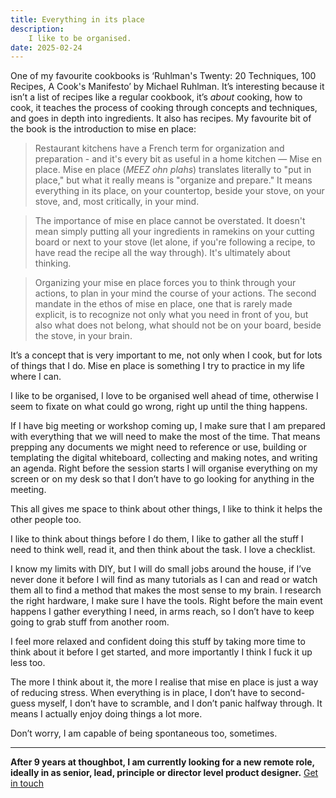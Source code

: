 ```yaml
---
title: Everything in its place
description:
    I like to be organised.
date: 2025-02-24
---
```


One of my favourite cookbooks is ‘Ruhlman's Twenty: 20 Techniques, 100 Recipes,
A Cook's Manifesto’ by Michael Ruhlman. It’s interesting because it isn’t
a list of recipes like a regular cookbook, it’s _about_ cooking, how to cook,
it teaches the process of cooking through concepts and techniques, and goes in
depth into ingredients. It also has recipes. My favourite bit of the book is
the introduction to mise en place:

> Restaurant kitchens have a French term for organization and preparation - and
> it's every bit as useful in a home kitchen — Mise en place. Mise en place
> (_MEEZ ohn plahs_) translates literally to "put in place," but what it really
> means is "organize and prepare." It means everything in its place, on your
> countertop, beside your stove, on your stove, and, most critically, in your
> mind.

> The importance of mise en place cannot be overstated. It doesn't mean simply
> putting all your ingredients in ramekins on your cutting board or next to
> your stove (let alone, if you're following a recipe, to have read the recipe
> all the way through). It's ultimately about thinking.

> Organizing your mise en place forces you to think through your actions, to
> plan in your mind the course of your actions. The second mandate in the ethos
> of mise en place, one that is rarely made explicit, is to recognize not only
> what you need in front of you, but also what does not belong, what should not
> be on your board, beside the stove, in your brain.

It’s a concept that is very important to me, not only when I cook, but for lots
of things that I do. Mise en place is something I try to practice in my life
where I can.

I like to be organised, I love to be organised well ahead of time, otherwise
I seem to fixate on what could go wrong, right up until the thing happens.

If I have big meeting or workshop coming up, I make sure that I am prepared
with everything that we will need to make the most of the time. That means
prepping any documents we might need to reference or use, building or
templating the digital whiteboard, collecting and making notes, and writing an
agenda. Right before the session starts I will organise everything on my screen
or on my desk so that I don’t have to go looking for anything in the meeting.

This all gives me space to think about other things, I like to think it helps
the other people too.

I like to think about things before I do them, I like to gather all the stuff
I need to think well, read it, and then think about the task. I love
a checklist.

I know my limits with DIY, but I will do small jobs around the house, if I’ve
never done it before I will find as many tutorials as I can and read or watch
them all to find a method that makes the most sense to my brain. I  research
the right hardware, I make sure I have the tools. Right before the main event
happens I gather everything I need, in arms reach, so I don’t have to keep
going to grab stuff from another room.

I feel more relaxed and confident doing this stuff by taking more time to think
about it before I get started, and more importantly I think I fuck it up less
too.

The more I think about it, the more I realise that mise en place is just a way
of reducing stress. When everything is in place, I don’t have to second-guess
myself, I don’t have to scramble, and I don’t panic halfway through. It means
I actually enjoy doing things a lot more.

Don’t worry, I am capable of being spontaneous too, sometimes.

***

**After 9 years at thoughbot, I am currently looking for a new remote role,
ideally in as senior, lead, principle or director level product designer.**
[Get in touch](mailto:luke@interroban.gg)
